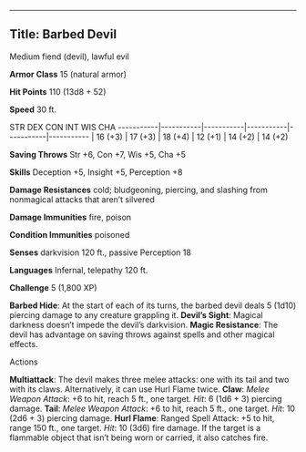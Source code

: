 -------------------------
Title: Barbed Devil
-------------------------


Medium fiend (devil), lawful evil

**Armor Class** 15 (natural armor)

**Hit Points** 110 (13d8 + 52)

**Speed** 30 ft.

  STR         DEX         CON         INT         WIS         CHA
  -----------|-----------|-----------|-----------|-----------|-----------
  | 16 (+3)   | 17 (+3)   | 18 (+4)   | 12 (+1)   | 14 (+2)   | 14 (+2)

**Saving Throws** Str +6, Con +7, Wis +5, Cha +5

**Skills** Deception +5, Insight +5, Perception +8

**Damage Resistances** cold; bludgeoning, piercing, and slashing from
nonmagical attacks that aren’t silvered

**Damage Immunities** fire, poison

**Condition Immunities** poisoned

**Senses** darkvision 120 ft., passive Perception 18

**Languages** Infernal, telepathy 120 ft.

**Challenge** 5 (1,800 XP)


**Barbed Hide**: At the start of each of its turns, the barbed devil
    deals 5 (1d10) piercing damage to any creature grappling it.
**Devil’s Sight**: Magical darkness doesn’t impede the
    devil’s darkvision.
**Magic Resistance**: The devil has advantage on saving throws
    against spells and other magical effects.


Actions

**Multiattack**: The devil makes three melee attacks: one with its
    tail and two with its claws. Alternatively, it can use Hurl
    Flame twice.
**Claw**: *Melee Weapon Attack*: +6 to hit, reach 5 ft., one target.
    *Hit*: 6 (1d6 + 3) piercing damage.
**Tail**: *Melee Weapon Attack*: +6 to hit, reach 5 ft., one target.
    *Hit*: 10 (2d6 + 3) piercing damage.
**Hurl Flame**: Ranged Spell Attack: +5 to hit, range 150 ft.,
    one target. *Hit*: 10 (3d6) fire damage. If the target is a
    flammable object that isn’t being worn or carried, it also
    catches fire.

